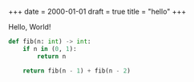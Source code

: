 +++
date = 2000-01-01
draft = true
title = "hello"
+++

Hello, World!

```python
def fib(n: int) -> int:
    if n in (0, 1):
        return n

    return fib(n - 1) + fib(n - 2)
```

